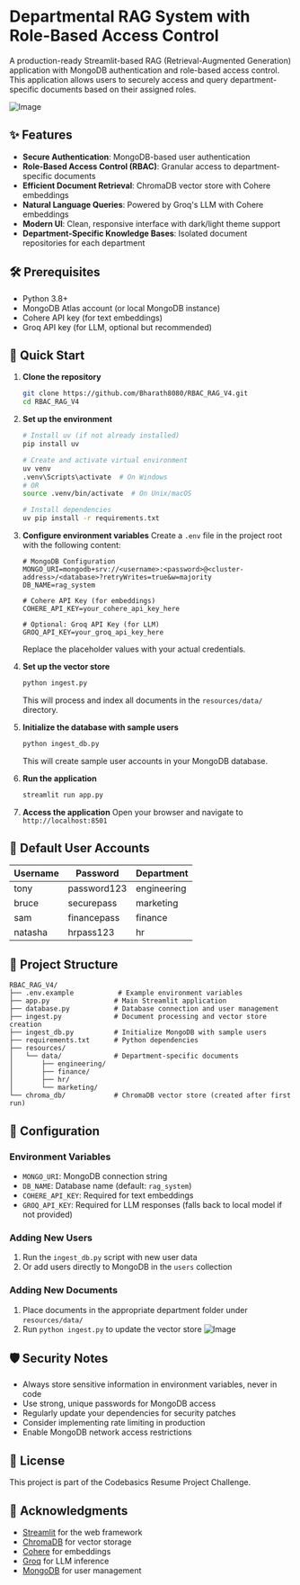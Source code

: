 # Departmental RAG System with Role-Based Access Control

A production-ready Streamlit-based RAG (Retrieval-Augmented Generation) application with MongoDB authentication and role-based access control. This application allows users to securely access and query department-specific documents based on their assigned roles.

![Image](https://github.com/user-attachments/assets/f8a91110-a40f-4f7f-8c76-43fd0932e10c)

## ✨ Features

- **Secure Authentication**: MongoDB-based user authentication
- **Role-Based Access Control (RBAC)**: Granular access to department-specific documents
- **Efficient Document Retrieval**: ChromaDB vector store with Cohere embeddings
- **Natural Language Queries**: Powered by Groq's LLM with Cohere embeddings
- **Modern UI**: Clean, responsive interface with dark/light theme support
- **Department-Specific Knowledge Bases**: Isolated document repositories for each department

## 🛠️ Prerequisites

- Python 3.8+
- MongoDB Atlas account (or local MongoDB instance)
- Cohere API key (for text embeddings)
- Groq API key (for LLM, optional but recommended)

## 🚀 Quick Start

1. **Clone the repository**
   ```bash
   git clone https://github.com/Bharath8080/RBAC_RAG_V4.git
   cd RBAC_RAG_V4
   ```

2. **Set up the environment**
   ```bash
   # Install uv (if not already installed)
   pip install uv
   
   # Create and activate virtual environment
   uv venv
   .venv\Scripts\activate  # On Windows
   # OR
   source .venv/bin/activate  # On Unix/macOS
   
   # Install dependencies
   uv pip install -r requirements.txt
   ```

3. **Configure environment variables**
   Create a `.env` file in the project root with the following content:
   ```
   # MongoDB Configuration
   MONGO_URI=mongodb+srv://<username>:<password>@<cluster-address>/<database>?retryWrites=true&w=majority
   DB_NAME=rag_system

   # Cohere API Key (for embeddings)
   COHERE_API_KEY=your_cohere_api_key_here

   # Optional: Groq API Key (for LLM)
   GROQ_API_KEY=your_groq_api_key_here
   ```
   Replace the placeholder values with your actual credentials.

4. **Set up the vector store**
   ```bash
   python ingest.py
   ```
   This will process and index all documents in the `resources/data/` directory.

5. **Initialize the database with sample users**
   ```bash
   python ingest_db.py
   ```
   This will create sample user accounts in your MongoDB database.

6. **Run the application**
   ```bash
   streamlit run app.py
   ```

7. **Access the application**
   Open your browser and navigate to `http://localhost:8501`

## 👥 Default User Accounts

| Username | Password    | Department  |
|----------|-------------|-------------|
| tony     | password123 | engineering |
| bruce    | securepass  | marketing   |
| sam      | financepass | finance     |
| natasha  | hrpass123   | hr          |

## 📁 Project Structure

```
RBAC_RAG_V4/
├── .env.example           # Example environment variables
├── app.py                # Main Streamlit application
├── database.py           # Database connection and user management
├── ingest.py             # Document processing and vector store creation
├── ingest_db.py          # Initialize MongoDB with sample users
├── requirements.txt      # Python dependencies
├── resources/
│   └── data/             # Department-specific documents
│       ├── engineering/
│       ├── finance/
│       ├── hr/
│       └── marketing/
└── chroma_db/            # ChromaDB vector store (created after first run)
```

## 🔧 Configuration

### Environment Variables

- `MONGO_URI`: MongoDB connection string
- `DB_NAME`: Database name (default: `rag_system`)
- `COHERE_API_KEY`: Required for text embeddings
- `GROQ_API_KEY`: Required for LLM responses (falls back to local model if not provided)

### Adding New Users

1. Run the `ingest_db.py` script with new user data
2. Or add users directly to MongoDB in the `users` collection

### Adding New Documents

1. Place documents in the appropriate department folder under `resources/data/`
2. Run `python ingest.py` to update the vector store
![Image](https://github.com/user-attachments/assets/356344b5-e06b-4952-bd22-548182668c83)
## 🛡️ Security Notes

- Always store sensitive information in environment variables, never in code
- Use strong, unique passwords for MongoDB access
- Regularly update your dependencies for security patches
- Consider implementing rate limiting in production
- Enable MongoDB network access restrictions

## 📄 License

This project is part of the Codebasics Resume Project Challenge.

## 🙏 Acknowledgments

- [Streamlit](https://streamlit.io/) for the web framework
- [ChromaDB](https://www.trychroma.com/) for vector storage
- [Cohere](https://cohere.com/) for embeddings
- [Groq](https://groq.com/) for LLM inference
- [MongoDB](https://www.mongodb.com/) for user management
